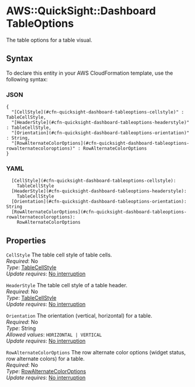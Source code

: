 # AWS::QuickSight::Dashboard TableOptions<a name="aws-properties-quicksight-dashboard-tableoptions"></a>

The table options for a table visual\.

## Syntax<a name="aws-properties-quicksight-dashboard-tableoptions-syntax"></a>

To declare this entity in your AWS CloudFormation template, use the following syntax:

### JSON<a name="aws-properties-quicksight-dashboard-tableoptions-syntax.json"></a>

```
{
  "[CellStyle](#cfn-quicksight-dashboard-tableoptions-cellstyle)" : TableCellStyle,
  "[HeaderStyle](#cfn-quicksight-dashboard-tableoptions-headerstyle)" : TableCellStyle,
  "[Orientation](#cfn-quicksight-dashboard-tableoptions-orientation)" : String,
  "[RowAlternateColorOptions](#cfn-quicksight-dashboard-tableoptions-rowalternatecoloroptions)" : RowAlternateColorOptions
}
```

### YAML<a name="aws-properties-quicksight-dashboard-tableoptions-syntax.yaml"></a>

```
  [CellStyle](#cfn-quicksight-dashboard-tableoptions-cellstyle):
    TableCellStyle
  [HeaderStyle](#cfn-quicksight-dashboard-tableoptions-headerstyle):
    TableCellStyle
  [Orientation](#cfn-quicksight-dashboard-tableoptions-orientation): String
  [RowAlternateColorOptions](#cfn-quicksight-dashboard-tableoptions-rowalternatecoloroptions):
    RowAlternateColorOptions
```

## Properties<a name="aws-properties-quicksight-dashboard-tableoptions-properties"></a>

`CellStyle` <a name="cfn-quicksight-dashboard-tableoptions-cellstyle"></a>
The table cell style of table cells\.  
_Required_: No  
_Type_: [TableCellStyle](aws-properties-quicksight-dashboard-tablecellstyle.md)  
_Update requires_: [No interruption](https://docs.aws.amazon.com/AWSCloudFormation/latest/UserGuide/using-cfn-updating-stacks-update-behaviors.html#update-no-interrupt)

`HeaderStyle` <a name="cfn-quicksight-dashboard-tableoptions-headerstyle"></a>
The table cell style of a table header\.  
_Required_: No  
_Type_: [TableCellStyle](aws-properties-quicksight-dashboard-tablecellstyle.md)  
_Update requires_: [No interruption](https://docs.aws.amazon.com/AWSCloudFormation/latest/UserGuide/using-cfn-updating-stacks-update-behaviors.html#update-no-interrupt)

`Orientation` <a name="cfn-quicksight-dashboard-tableoptions-orientation"></a>
The orientation \(vertical, horizontal\) for a table\.  
_Required_: No  
_Type_: String  
_Allowed values_: `HORIZONTAL | VERTICAL`  
_Update requires_: [No interruption](https://docs.aws.amazon.com/AWSCloudFormation/latest/UserGuide/using-cfn-updating-stacks-update-behaviors.html#update-no-interrupt)

`RowAlternateColorOptions` <a name="cfn-quicksight-dashboard-tableoptions-rowalternatecoloroptions"></a>
The row alternate color options \(widget status, row alternate colors\) for a table\.  
_Required_: No  
_Type_: [RowAlternateColorOptions](aws-properties-quicksight-dashboard-rowalternatecoloroptions.md)  
_Update requires_: [No interruption](https://docs.aws.amazon.com/AWSCloudFormation/latest/UserGuide/using-cfn-updating-stacks-update-behaviors.html#update-no-interrupt)
